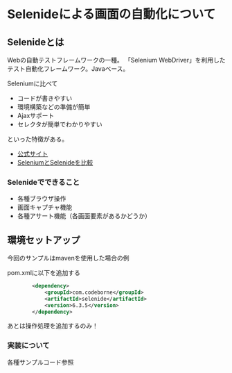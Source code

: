 # Selenideによる画面の自動化について

## Selenideとは
Webの自動テストフレームワークの一種。
「Selenium WebDriver」を利用したテスト自動化フレームワーク。Javaベース。

Seleniumに比べて
- コードが書きやすい
- 環境構築などの準備が簡単
- Ajaxサポート
- セレクタが簡単でわかりやすい

といった特徴がある。

- [公式サイト](https://selenide.org/)
- [SeleniumとSelenideを比較](SeleniumとSelenideを比較)

### Selenideでできること

- 各種ブラウザ操作
- 画面キャプチャ機能
- 各種アサート機能（各画面要素があるかどうか）

## 環境セットアップ
今回のサンプルはmavenを使用した場合の例

pom.xmlに以下を追加する
```xml
		<dependency>
			<groupId>com.codeborne</groupId>
			<artifactId>selenide</artifactId>
			<version>6.3.5</version>
		</dependency>
 ```
 
あとは操作処理を追加するのみ！

### 実装について
各種サンプルコード参照
